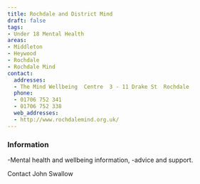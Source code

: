 ```yaml
---
title: Rochdale and District Mind
draft: false
tags:
- Under 18 Mental Health
areas:
- Middleton
- Heywood
- Rochdale
- Rochdale Mind
contact:
  addresses:
  - The Mind Wellbeing  Centre  3 - 11 Drake St  Rochdale
  phone:
  - 01706 752 341
  - 01706 752 338
  web_addresses:
  - http://www.rochdalemind.org.uk/
---
```


### Information
-Mental health and wellbeing information, 
-advice and support.  

Contact John Swallow


